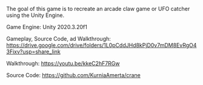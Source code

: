 The goal of this game is to recreate an arcade claw game or UFO catcher using the Unity Engine.

Game Engine:
Unity 2020.3.20f1

Gameplay, Source Code, ad Walkthrough:
https://drive.google.com/drive/folders/1L0pCddJHd8kPjD0v7mDM8EvRgO43Fixv?usp=share_link

Walkthrough:
https://youtu.be/kkeC2hF7RGw

Source Code:
https://github.com/KurniaAmerta/crane
